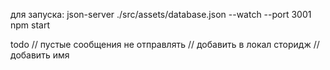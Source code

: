 для запуска:
json-server ./src/assets/database.json --watch --port 3001
npm start


todo
// пустые сообщения не отправлять
// добавить в локал сторидж
// добавить имя